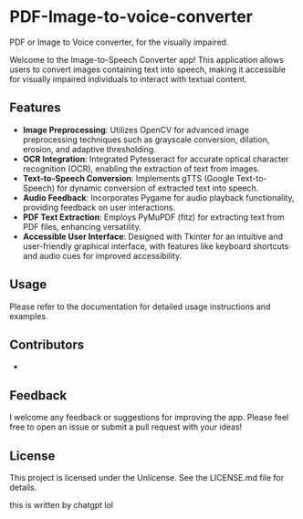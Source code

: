 # PDF-Image-to-voice-converter
PDF or Image to Voice converter, for the visually impaired.

Welcome to the Image-to-Speech Converter app! This application allows users to convert images containing text into speech, making it accessible for visually impaired individuals to interact with textual content.

## Features

- **Image Preprocessing**: Utilizes OpenCV for advanced image preprocessing techniques such as grayscale conversion, dilation, erosion, and adaptive thresholding.
- **OCR Integration**: Integrated Pytesseract for accurate optical character recognition (OCR), enabling the extraction of text from images.
- **Text-to-Speech Conversion**: Implements gTTS (Google Text-to-Speech) for dynamic conversion of extracted text into speech.
- **Audio Feedback**: Incorporates Pygame for audio playback functionality, providing feedback on user interactions.
- **PDF Text Extraction**: Employs PyMuPDF (fitz) for extracting text from PDF files, enhancing versatility.
- **Accessible User Interface**: Designed with Tkinter for an intuitive and user-friendly graphical interface, with features like keyboard shortcuts and audio cues for improved accessibility.

## Usage

Please refer to the documentation for detailed usage instructions and examples.

## Contributors

- 

## Feedback

I welcome any feedback or suggestions for improving the app. Please feel free to open an issue or submit a pull request with your ideas!

## License

This project is licensed under the Unlicense. See the LICENSE.md file for details.

this is written by chatgpt lol
